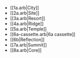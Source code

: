 * [[1a.arb|City]]
* [[2a.arb|Site]]
* [[3a.arb|Resort]]
* [[4a.arb|Ridge]]
* [[5a.arb|Temple]]
* [[6a-cassette.arb|6a cassette]]
* [[6b|Reflection]]
* [[7a.arb|Summit]]
* [[8a.arb|Core]]
